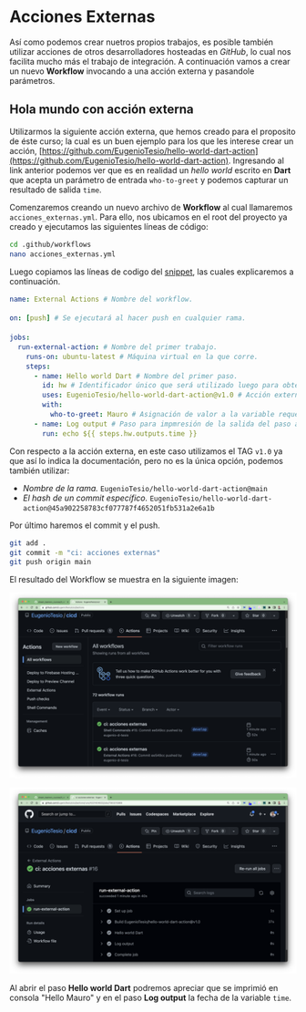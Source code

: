 # Acciones Externas

Así como podemos crear nuetros propios trabajos, es posible también utilizar acciones de otros desarrolladores hosteadas en _GitHub_, lo cual nos facilita mucho más el trabajo de integración. A continuación vamos a crear un nuevo __Workflow__ invocando a una acción externa y pasandole parámetros.

## Hola mundo con acción externa

Utilizarmos la siguiente acción externa, que hemos creado para el proposito de éste curso; la cual es un buen ejemplo para los que les interese crear un acción, [https://github.com/EugenioTesio/hello-world-dart-action](https://github.com/EugenioTesio/hello-world-dart-action). Ingresando al link anterior podemos ver que es en realidad un _hello world_ escrito en __Dart__ que acepta un parámetro de entrada ```who-to-greet``` y podemos capturar un resultado de salida ```time```.

Comenzaremos creando un nuevo archivo de __Workflow__ al cual llamaremos ```acciones_externas.yml```. Para ello, nos ubicamos en el root del proyecto ya creado y ejecutamos las siguientes líneas de código:

```bash
cd .github/workflows
nano acciones_externas.yml
```

Luego copiamos las líneas de codigo del [snippet](acciones-externas.yml), las cuales explicaremos a continuación.

```yml
name: External Actions # Nombre del workflow.

on: [push] # Se ejecutará al hacer push en cualquier rama.

jobs:
  run-external-action: # Nombre del primer trabajo.
    runs-on: ubuntu-latest # Máquina virtual en la que corre.
    steps:
      - name: Hello world Dart # Nombre del primer paso.
        id: hw # Identificador único que será utilizado luego para obtener los resultado.
        uses: EugenioTesio/hello-world-dart-action@v1.0 # Acción externa a utilizar. El nombre de la acción se conforma eliminado http://github.com/ a la url del repositorio.
        with:
          who-to-greet: Mauro # Asignación de valor a la variable requerida.
      - name: Log output # Paso para impmresión de la salida del paso anterior.
        run: echo ${{ steps.hw.outputs.time }}
```

Con respecto a la acción externa, en este caso utilizamos el TAG ```v1.0``` ya que así lo indica la documentación, pero no es la única opción, podemos también utilizar:

- _Nombre de la rama._ ```EugenioTesio/hello-world-dart-action@main```
- _El hash de un commit específico._ ```EugenioTesio/hello-world-dart-action@45a902258783cf077787f4652051fb531a2e6a1b```

Por último haremos el commit y el push.

```bash
git add .
git commit -m "ci: acciones externas"
git push origin main
```

El resultado del Workflow se muestra en la siguiente imagen:

![acciones externas resultado 1](3.2_external_action_result.png)

![acciones externas resultado 1](3.3_external_action_result.png)

Al abrir el paso __Hello world Dart__ podremos apreciar que se imprimió en consola "Hello Mauro" y en el paso __Log output__ la fecha de la variable ```time```.
